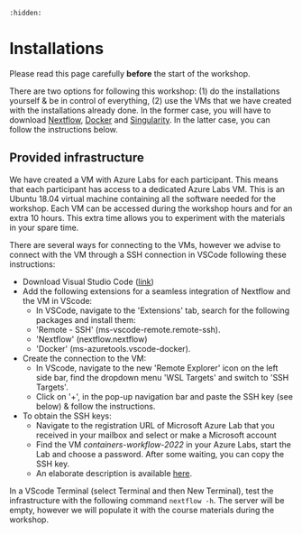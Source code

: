 ```{toctree}
:hidden:
```

# Installations 

Please read this page carefully **before** the start of the workshop. 

There are two options for following this workshop: (1) do the installations yourself & be in control of everything, (2) use the VMs that we have created with the installations already done. In the former case, you will have to download [Nextflow](https://www.nextflow.io/docs/edge/getstarted.html), [Docker](https://docs.docker.com/get-docker/) and [Singularity](https://sylabs.io/singularity/). In the latter case, you can follow the instructions below. 

## Provided infrastructure
We have created a VM with Azure Labs for each participant. This means that each participant has access to a dedicated Azure Labs VM. This is an Ubuntu 18.04 virtual machine containing all the software needed for the workshop. Each VM can be accessed during the workshop hours and for an extra 10 hours. This extra time allows you to experiment with the materials in your spare time. 

There are several ways for connecting to the VMs, however we advise to connect with the VM through a SSH connection in VSCode following these instructions:
- Download Visual Studio Code ([link](https://code.visualstudio.com/download))
- Add the following extensions for a seamless integration of Nextflow and the VM in VScode:
    - In VSCode, navigate to the 'Extensions' tab, search for the following packages and install them:
    - 'Remote - SSH' (ms-vscode-remote.remote-ssh). 
    - 'Nextflow' (nextflow.nextflow) 
    - 'Docker' (ms-azuretools.vscode-docker). 
- Create the connection to the VM:
    - In VScode, navigate to the new 'Remote Explorer' icon on the left side bar, find the dropdown menu 'WSL Targets' and switch to 'SSH Targets'. 
    - Click on '+', in the pop-up navigation bar and paste the SSH key (see below) & follow the instructions. 
- To obtain the SSH keys:
    - Navigate to the registration URL of Microsoft Azure Lab that you received in your mailbox and select or make a Microsoft account
    - Find the VM *containers-workflow-2022* in your Azure Labs, start the Lab and choose a password. After some waiting, you can copy the SSH key.  
    - An elaborate description is available [here](https://docs.microsoft.com/en-us/azure/lab-services/how-to-use-classroom-lab). 

In a VScode Terminal (select Terminal and then New Terminal), test the infrastructure with the following command `nextflow -h`. The server will be empty, however we will populate it with the course materials during the workshop. 
